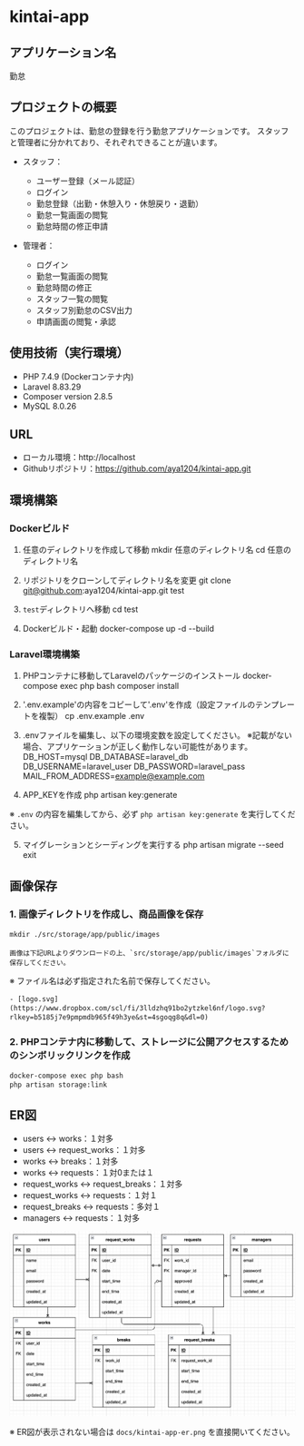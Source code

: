 # kintai-app


## アプリケーション名
勤怠


## プロジェクトの概要
このプロジェクトは、勤怠の登録を行う勤怠アプリケーションです。
スタッフと管理者に分かれており、それぞれできることが違います。

- スタッフ：
    - ユーザー登録（メール認証）
    - ログイン
    - 勤怠登録（出勤・休憩入り・休憩戻り・退勤）
    - 勤怠一覧画面の閲覧
    - 勤怠時間の修正申請

- 管理者：
    - ログイン
    - 勤怠一覧画面の閲覧
    - 勤怠時間の修正
    - スタッフ一覧の閲覧
    - スタッフ別勤怠のCSV出力
    - 申請画面の閲覧・承認


## 使用技術（実行環境）
- PHP 7.4.9 (Dockerコンテナ内)
- Laravel 8.83.29
- Composer version 2.8.5
- MySQL 8.0.26


## URL
- ローカル環境：http://localhost
- Githubリポジトリ：https://github.com/aya1204/kintai-app.git


## 環境構築

### Dockerビルド

1. 任意のディレクトリを作成して移動
    mkdir 任意のディレクトリ名
    cd 任意のディレクトリ名

2. リポジトリをクローンしてディレクトリ名を変更
    git clone git@github.com:aya1204/kintai-app.git test

3. `test`ディレクトリへ移動
    cd test

4. Dockerビルド・起動
    docker-compose up -d --build


### Laravel環境構築

1. PHPコンテナに移動してLaravelのパッケージのインストール
    docker-compose exec php bash
    composer install

2. '.env.example'の内容をコピーして'.env'を作成（設定ファイルのテンプレートを複製）
    cp .env.example .env

3. .envファイルを編集し、以下の環境変数を設定してください。
※記載がない場合、アプリケーションが正しく動作しない可能性があります。
    DB_HOST=mysql
    DB_DATABASE=laravel_db
    DB_USERNAME=laravel_user
    DB_PASSWORD=laravel_pass
    MAIL_FROM_ADDRESS=example@example.com

4. APP_KEYを作成
    php artisan key:generate

※ `.env` の内容を編集してから、必ず `php artisan key:generate` を実行してください。

5. マイグレーションとシーディングを実行する
    php artisan migrate --seed
    exit


## 画像保存
### 1. 画像ディレクトリを作成し、商品画像を保存
    mkdir ./src/storage/app/public/images

    画像は下記URLよりダウンロードの上、`src/storage/app/public/images`フォルダに保存してください。
※ ファイル名は必ず指定された名前で保存してください。

    - [logo.svg](https://www.dropbox.com/scl/fi/3lldzhq91bo2ytzkel6nf/logo.svg?rlkey=b5185j7e9pmpmdb965f49h3ye&st=4sgoqg8q&dl=0)

### 2. PHPコンテナ内に移動して、ストレージに公開アクセスするためのシンボリックリンクを作成
    docker-compose exec php bash
    php artisan storage:link


## ER図
- users ↔︎ works：１対多
- users ↔︎ request_works：１対多
- works ↔︎ breaks：１対多
- works ↔︎ requests：１対0または１
- request_works ↔︎ request_breaks：１対多
- request_works ↔︎ requests：１対１
- request_breaks ↔︎ requests：多対１
- managers ↔︎ requests：１対多

![ER図](docs/kintai-app-er.png)

※ ER図が表示されない場合は `docs/kintai-app-er.png` を直接開いてください。
